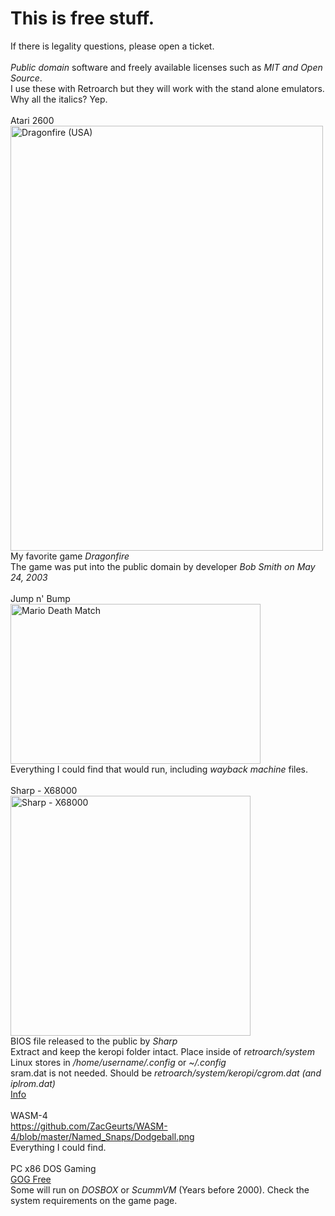 # This is free stuff.<BR />
If there is legality questions, please open a ticket.<BR />
<BR />
*Public domain* software and freely available licenses such as *MIT and Open Source*.<BR />
I use these with Retroarch but they will work with the stand alone emulators.<BR />
Why all the italics? Yep.<BR />
<BR />
Atari 2600<BR />
<img width="500" height="680" alt="Dragonfire (USA)" src="https://github.com/user-attachments/assets/11ba7390-b0fe-45f4-b389-003a69c0c1e0" /><BR />
My favorite game *Dragonfire*<BR />
The game was put into the public domain by developer *Bob Smith on May 24, 2003*<BR />
<BR />
Jump n' Bump<BR />
<img width="400" height="256" alt="Mario Death Match" src="https://github.com/user-attachments/assets/fa4d988f-dab8-4329-9ed8-73d44afa42e2" /><BR />
Everything I could find that would run, including *wayback machine* files.<BR />
<BR />
Sharp - X68000<BR />
<img width="384" height="384" alt="Sharp - X68000" src="https://github.com/user-attachments/assets/8d7f57ee-c6ae-4ee7-99d7-5d9d1585b7da" /><BR />
BIOS file released to the public by *Sharp*<BR />
Extract and keep the keropi folder intact. Place inside of *retroarch/system*<BR />
Linux stores in */home/username/.config* or *~/.config*<BR />
sram.dat is not needed. Should be *retroarch/system/keropi/cgrom.dat (and iplrom.dat)*<BR />
[Info](https://www.libretro.com/index.php/new-core-px68k-androidioswindowslinuxmac)<BR />
<BR />
WASM-4<BR />
https://github.com/ZacGeurts/WASM-4/blob/master/Named_Snaps/Dodgeball.png<BR />
Everything I could find.<BR />
<BR />
PC x86 DOS Gaming<BR />
[GOG Free](https://www.gog.com/en/partner/free_games)<BR />
Some will run on *DOSBOX* or *ScummVM* (Years before 2000). Check the system requirements on the game page.<BR />
